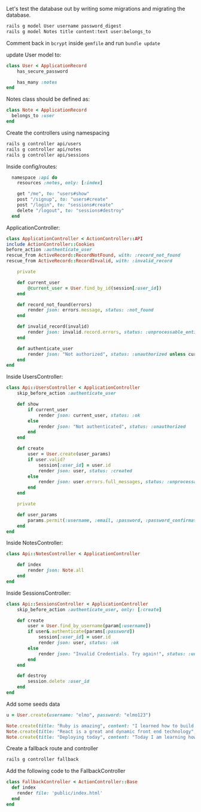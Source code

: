 Let's test the database out by writing some migrations and migrating the database.

```bash
rails g model User username password_digest
rails g model Notes title content:text user:belongs_to
```

Comment back in `bcrypt` inside `gemfile` and run `bundle update`

update User model to:

```rb
class User < ApplicationRecord
    has_secure_password

    has_many :notes
end
```

Notes class should be defined as:

```rb
class Note < ApplicationRecord
  belongs_to :user
end
```

Create the controllers using namespacing

```bash
rails g controller api/users
rails g controller api/notes
rails g controller api/sessions
```

Inside config/routes:

```rb
  namespace :api do
    resources :notes, only: [:index]

    get "/me", to: "users#show"
    post "/signup", to: "users#create"
    post "/login", to: "sessions#create"
    delete "/logout", to: "sessions#destroy"
  end
```

ApplicationController:

```rb
class ApplicationController < ActionController::API
include ActionController::Cookies
before_action :authenticate_user
rescue_from ActiveRecord::RecordNotFound, with: :record_not_found
rescue_from ActiveRecord::RecordInvalid, with: :invalid_record

    private

    def current_user
        @current_user = User.find_by_id(session[:user_id])
    end

    def record_not_found(errors)
        render json: errors.message, status: :not_found
    end

    def invalid_record(invalid)
        render json: invalid.record.errors, status: :unprocessable_entity
    end

    def authenticate_user
        render json: "Not authorized", status: :unauthorized unless current_user
    end
end
```

Inside UsersController:

```rb
class Api::UsersController < ApplicationController
    skip_before_action :authenticate_user

    def show
        if current_user
            render json: current_user, status: :ok
        else
            render json: "Not authenticated", status: :unauthorized
        end
    end

    def create
        user = User.create(user_params)
        if user.valid?
            session[:user_id] = user.id
            render json: user, status: :created
        else
            render json: user.errors.full_messages, status: :unprocessable_entity
        end
    end

    private

    def user_params
        params.permit(:username, :email, :password, :password_confirmation)
    end
end
```

Inside NotesController:

```rb
class Api::NotesController < ApplicationController

    def index
        render json: Note.all
    end
end
```

Inside SessionsController:

```rb
class Api::SessionsController < ApplicationController
    skip_before_action :authenticate_user, only: [:create]

    def create
        user = User.find_by_username(param[:username])
        if user&.authenticate(params[:password])
            session[:user_id] = user.id
            render json: user, status: :ok
        else
            render json: "Invalid Credentials. Try again!", status: :unauthorized
        end
    end

    def destroy
        session.delete :user_id
    end
end

```

Add some seeds data

```rb
u = User.create(username: "elmo", password: "elmo123")

Note.create(title: "Ruby is amazing", content: "I learned how to build an ORM and use a database with a mix of SQL and Ruby", user: u)
Note.create(title: "React is a great and dynamic front end technology", content: "Now I know how to build a full stack application using Rails for backend and React for the frontend", user: u)
Note.create(title: "Deploying today", content: "Today I am learning how to deploy an application to the web", user: u)
```

Create a fallback route and controller

```bash
rails g controller fallback
```

Add the following code to the FallbackController

```rb
class FallbackController < ActionController::Base
  def index
    render file: 'public/index.html'
  end
end
```
